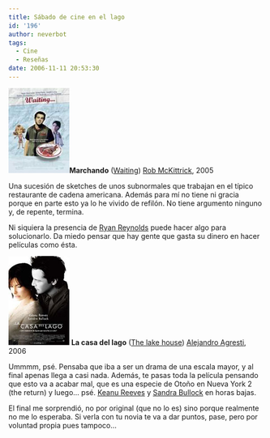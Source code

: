```yaml
---
title: Sábado de cine en el lago
id: '196'
author: neverbot
tags:
  - Cine
  - Reseñas
date: 2006-11-11 20:53:30
---
```


**![Marchando (cartel original)](./sabado-de-cine-en-el-lago/Waiting.jpg "Marchando (cartel original)")Marchando** ([Waiting](http://www.imdb.com/title/tt0348333/)) [Rob McKittrick](http://www.imdb.com/name/nm1301035/), 2005

Una sucesión de sketches de unos subnormales que trabajan en el típico restaurante de cadena americana. Además para mí no tiene ni gracia porque en parte esto ya lo he vivido de refilón. No tiene argumento ninguno y, de repente, termina.

Ni siquiera la presencia de [Ryan Reynolds](http://www.imdb.com/name/nm0005351/) puede hacer algo para solucionarlo. Da miedo pensar que hay gente que gasta su dinero en hacer películas como ésta. 

![La casa del lago](./sabado-de-cine-en-el-lago/LaCasaDelLago.jpg "La casa del lago") **La casa del lago** ([The lake house](http://www.imdb.com/title/tt0410297/)) [Alejandro Agresti](http://www.imdb.com/name/nm0002159/), 2006

Ummmm, psé. Pensaba que iba a ser un drama de una escala mayor, y al final apenas llega a casi nada. Además, te pasas toda la película pensando que esto va a acabar mal, que es una especie de Otoño en Nueva York 2 (the return) y luego... psé. [Keanu Reeves](http://www.imdb.com/name/nm0000206/) y [Sandra Bullock](http://www.imdb.com/name/nm0000113/) en horas bajas.

El final me sorprendió, no por original (que no lo es) sino porque realmente no me lo esperaba. Si verla con tu novia te va a dar puntos, pase, pero por voluntad propia pues tampoco... 